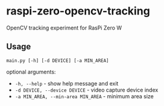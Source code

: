 raspi-zero-opencv-tracking
==========================

OpenCV tracking experiment for RasPi Zero W


Usage
-----
```
main.py [-h] [-d DEVICE] [-a MIN_AREA]
```

optional arguments:

* `-h, --help` - show help message and exit
* `-d DEVICE, --device DEVICE` - video capture device index
* `-a MIN_AREA, --min-area MIN_AREA` - minimum area size
